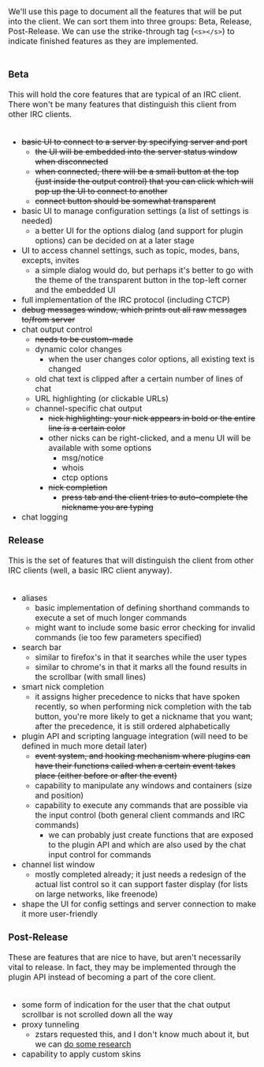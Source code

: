 <font size='3'>
We'll use this page to document all the features that will be put into the client. We can sort them into three groups: Beta, Release, Post-Release. We can use the strike-through tag (<code>&lt;s&gt;&lt;/s&gt;</code>) to indicate finished features as they are implemented.<br>
<br>
<h3>Beta</h3>

This will hold the core features that are typical of an IRC client. There won't be many features that distinguish this client from other IRC clients.<br>
<br>
<ul><li><s>basic UI to connect to a server by specifying server and port</s>
<ul><li><s>the UI will be embedded into the server status window when disconnected</s>
</li><li><s>when connected, there will be a small button at the top (just inside the output control) that you can click which will pop up the UI to connect to another</s>
</li><li><s>connect button should be somewhat transparent</s>
</li></ul></li><li>basic UI to manage configuration settings (a list of settings is needed)<br>
<ul><li>a better UI for the options dialog (and support for plugin options) can be decided on at a later stage<br>
</li></ul></li><li>UI to access channel settings, such as topic, modes, bans, excepts, invites<br>
<ul><li>a simple dialog would do, but perhaps it's better to go with the theme of the transparent button in the top-left corner and the embedded UI<br>
</li></ul></li><li>full implementation of the IRC protocol (including CTCP)<br>
</li><li><s>debug messages window, which prints out all raw messages to/from server</s>
</li><li>chat output control<br>
<ul><li><s>needs to be custom-made</s>
</li><li>dynamic color changes<br>
<ul><li>when the user changes color options, all existing text is changed<br>
</li></ul></li><li>old chat text is clipped after a certain number of lines of chat<br>
</li><li>URL highlighting (or clickable URLs)<br>
</li><li>channel-specific chat output<br>
<ul><li><s>nick highlighting: your nick appears in bold or the entire line is a certain color</s>
</li><li>other nicks can be right-clicked, and a menu UI will be available with some options<br>
<ul><li>msg/notice<br>
</li><li>whois<br>
</li><li>ctcp options<br>
</li></ul></li><li><s>nick completion</s>
<ul><li><s>press tab and the client tries to auto-complete the nickname you are typing</s>
</li></ul></li></ul></li></ul></li><li>chat logging</li></ul>


<h3>Release</h3>

This is the set of features that will distinguish the client from other IRC clients (well, a basic IRC client anyway).<br>
<br>
<ul><li>aliases<br>
<ul><li>basic implementation of defining shorthand commands to execute a set of much longer commands<br>
</li><li>might want to include some basic error checking for invalid commands (ie too few parameters specified)<br>
</li></ul></li><li>search bar<br>
<ul><li>similar to firefox's in that it searches while the user types<br>
</li><li>similar to chrome's in that it marks all the found results in the scrollbar (with small lines)<br>
</li></ul></li><li>smart nick completion<br>
<ul><li>it assigns higher precedence to nicks that have spoken recently, so when performing nick completion with the tab button, you're more likely to get a nickname that you want; after the precedence, it is still ordered alphabetically<br>
</li></ul></li><li>plugin API and scripting language integration (will need to be defined in much more detail later)<br>
<ul><li><s>event system, and hooking mechanism where plugins can have their functions called when a certain event takes place (either before or after the event)</s>
</li><li>capability to manipulate any windows and containers (size and position)<br>
</li><li>capability to execute any commands that are possible via the input control (both general client commands and IRC commands)<br>
<ul><li>we can probably just create functions that are exposed to the plugin API and which are also used by the chat input control for commands<br>
</li></ul></li></ul></li><li>channel list window<br>
<ul><li>mostly completed already; it just needs a redesign of the actual list control so it can support faster display (for lists on large networks, like freenode)<br>
</li></ul></li><li>shape the UI for config settings and server connection to make it more user-friendly</li></ul>

<h3>Post-Release</h3>

These are features that are nice to have, but aren't necessarily vital to release. In fact, they may be implemented through the plugin API instead of becoming a part of the core client.<br>
<br>
<ul><li>some form of indication for the user that the chat output scrollbar is not scrolled down all the way<br>
</li><li>proxy tunneling<br>
<ul><li>zstars requested this, and I don't know much about it, but we can <a href='http://es.wikipedia.org/wiki/SOCKS'>do some research</a>
</li></ul></li><li>capability to apply custom skins